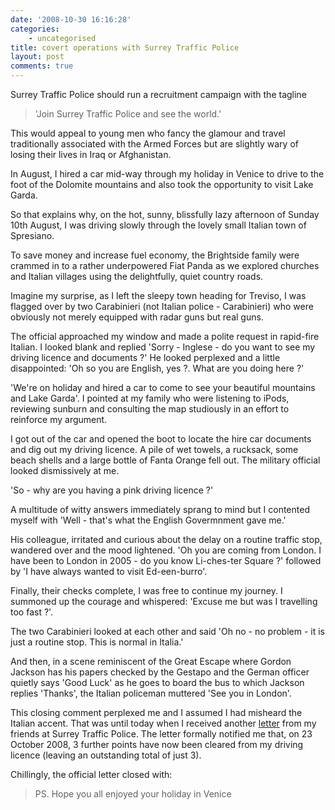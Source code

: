 ```yaml
---
date: '2008-10-30 16:16:28'
categories:
    - uncategorised
title: covert operations with Surrey Traffic Police
layout: post
comments: true
---
```


Surrey Traffic Police should run a recruitment campaign with the tagline

> 'Join Surrey Traffic Police and see the world.'

This would appeal to young men who fancy the glamour and travel
traditionally associated with the Armed Forces but are slightly wary of
losing their lives in Iraq or Afghanistan.

In August, I hired a car mid-way through my holiday in Venice to drive
to the foot of the Dolomite mountains and also took the opportunity to
visit Lake Garda.

So that explains why, on the hot, sunny, blissfully lazy afternoon of
Sunday 10th August, I was driving slowly through the lovely small
Italian town of Spresiano.

To save money and increase fuel economy, the Brightside family were
crammed in to a rather underpowered Fiat Panda as we explored churches
and Italian villages using the delightfully, quiet country roads.

Imagine my surprise, as I left the sleepy town heading for Treviso, I
was flagged over by two Carabinieri (not Italian police - Carabinieri)
who were obviously not merely equipped with radar guns but real guns.

The official approached my window and made a polite request in
rapid-fire Italian. I looked blank and replied 'Sorry - Inglese - do you
want to see my driving licence and documents ?'
He looked perplexed and a little disappointed: 'Oh so you are English,
yes ?. What are you doing here ?'

'We're on holiday and hired a car to come to see your beautiful
mountains and Lake Garda'. I pointed at my family who were listening to
iPods, reviewing sunburn and consulting the map studiously in an effort
to reinforce my argument.

I got out of the car and opened the boot to locate the hire car
documents and dig out my driving licence. A pile of wet towels, a
rucksack, some beach shells and a large bottle of Fanta Orange fell out.
The military official looked dismissively at me.

'So - why are you having a pink driving licence ?'

A multitude of witty answers immediately sprang to mind but I contented
myself with 'Well - that's what the English Govermnment gave me.'

His colleague, irritated and curious about the delay on a routine
traffic stop, wandered over and the mood lightened. 'Oh you are coming
from London. I have been to London in 2005 - do you know Li-ches-ter
Square ?' followed by 'I have always wanted to visit Ed-een-burro'.

Finally, their checks complete, I was free to continue my journey. I
summoned up the courage and whispered: 'Excuse me but was I travelling
too fast ?'.

The two Carabinieri looked at each other and said 'Oh no - no problem -
it is just a routine stop. This is normal in Italia.'

And then, in a scene reminiscent of the Great Escape where Gordon
Jackson has his papers checked by the Gestapo and the German officer
quietly says 'Good Luck' as he goes to board the bus to which Jackson
replies 'Thanks', the Italian policeman muttered 'See you in London'.

This closing comment perplexed me and I assumed I had misheard the
Italian accent. That was until today when I received another
[letter](http://www.nbrightside.com/blog/2007/12/22/seasons-greetings/)
from my friends at Surrey Traffic Police. The letter formally notified
me that, on 23 October 2008, 3 further points have now been cleared from
my driving licence (leaving an outstanding total of just 3).

Chillingly, the official letter closed with:

> PS. Hope you all enjoyed your holiday in Venice
